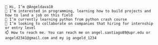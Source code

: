     👋 Hi, I’m @Angeldava10
    👀 I’m interested in programming, learning how to build projects and how to land a job on this field
    🌱 I’m currently learning python from python crash course
    💞️ I’m looking to collaborate on companies that hiring for internship or entry level
    📫 How to reach me. You can reach me on angel.santiago89@upr.edu or angeld2341@gmail.com and my ig angeld_1234


